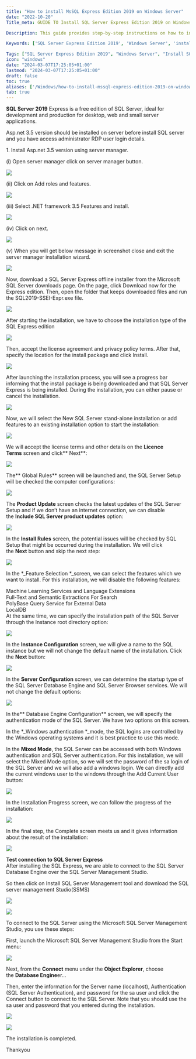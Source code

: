 ```yaml
---
title: "How to install MsSQL Express Edition 2019 on Windows Server"
date: "2022-10-20"
Title_meta: GUIDE TO Install SQL Server Express Edition 2019 on Windows Server

Description: This guide provides step-by-step instructions on how to install Microsoft SQL Server Express Edition 2019 on Windows Server. Learn how to download SQL Server Express, configure the installation, set up databases, and manage SQL Server instances effectively on your Windows Server environment.

Keywords: ['SQL Server Express Edition 2019', 'Windows Server', 'install SQL Server Express', 'database management', 'server administration', 'SQL Server installation']

Tags: ["SQL Server Express Edition 2019", "Windows Server", "Install SQL Server Express", "Database Management", "Server Administration", "SQL Server Installation"]
icon: "windows"
date: "2024-03-07T17:25:05+01:00"
lastmod: "2024-03-07T17:25:05+01:00" 
draft: false
toc: true
aliases: ['/Windows/how-to-install-mssql-express-edition-2019-on-windows-server']
tab: true
---
```


**SQL Server 2019** Express is a free edition of SQL Server, ideal for development and production for desktop, web and small server applications.

Asp.net 3.5 version should be installed on server before install SQL server and you have access administrator RDP user login details.

1\. Install Asp.net 3.5 version using server manager.

(i) Open server manager click on server manager button.

![](images/SQL1-1.png)

(ii) Click on Add roles and features.

![](images/SQL2-1.png)

(iii) Select .NET framework 3.5 Features and install.

![](images/SQL3-1.png)

(iv) Click on next.

![](images/SQL4-1.png)

(v) When you will get below message in screenshot close and exit the server manager installation wizard.

![](images/SQL5-1.png)

Now, download a SQL Server Express offline installer from the Microsoft SQL Server downloads page. On the page, click Download now for the Express edition. Then, open the folder that keeps downloaded files and run the SQL2019-SSEI-Expr.exe file.

![](images/SQL6-1.png)

After starting the installation, we have to choose the installation type of the SQL Express edition

![](images/SQL7-1.png)

Then, accept the license agreement and privacy policy terms. After that, specify the location for the install package and click Install.

![](images/SQL8-1.png)

After launching the installation process, you will see a progress bar informing that the install package is being downloaded and that SQL Server Express is being installed. During the installation, you can either pause or cancel the installation.

![](images/SQL9-1.png)

Now, we will select the New SQL Server stand-alone installation or add features to an existing installation option to start the installation:

![](images/SQL10-1.png)

We will accept the license terms and other details on the **Licence Terms** screen and click\*\* Next\*\*:

![](images/SQL12-1.png)

The\*\* Global Rules\*\* screen will be launched and, the SQL Server Setup will be checked the computer configurations:

![](images/SQL13-3.png)

The **Product Update** screen checks the latest updates of the SQL Server Setup and if we don’t have an internet connection, we can disable the **Include SQL Server product updates** option:

![](images/SQL14.png)

In the **Install Rules** screen, the potential issues will be checked by SQL Setup that might be occurred during the installation. We will click the **Next** button and skip the next step:

![](images/SQL15.png)

In the \*_Feature Selection \*_screen, we can select the features which we want to install. For this installation, we will disable the following features:

Machine Learning Services and Language Extensions  
Full-Text and Semantic Extractions For Search  
PolyBase Query Service for External Data  
LocalDB  
At the same time, we can specify the installation path of the SQL Server through the Instance root directory option:

![](images/sql16.png)

In the **Instance Configuration** screen, we will give a name to the SQL instance but we will not change the default name of the installation. Click the **Next** button:

![](images/SQL17.png)

In the **Server Configuration** screen, we can determine the startup type of the SQL Server Database Engine and SQL Server Browser services. We will not change the default options:

![](images/SQL18.png)

In the\*\* Database Engine Configuration\*\* screen, we will specify the authentication mode of the SQL Server. We have two options on this screen.

In the \*_Windows authentication \*_mode, the SQL logins are controlled by the Windows operating systems and it is best practice to use this mode.

In the **Mixed Mode**, the SQL Server can be accessed with both Windows authentication and SQL Server authentication. For this installation, we will select the Mixed Mode option, so we will set the password of the sa login of the SQL Server and we will also add a windows login. We can directly add the current windows user to the windows through the Add Current User button:

![](images/SQL19.png)

In the Installation Progress screen, we can follow the progress of the installation:

![](images/SQL20.png)

In the final step, the Complete screen meets us and it gives information about the result of the installation:

![](images/SQL21.png)

**Test connection to SQL Server Express**  
After installing the SQL Express, we are able to connect to the SQL Server Database Engine over the SQL Server Management Studio.

So then click on Install SQL Server Management tool and download the SQL server management Studio(SSMS)

![](images/SQL22.png)

![](images/SQL24-1.png)

To connect to the SQL Server using the Microsoft SQL Server Management Studio, you use these steps:

First, launch the Microsoft SQL Server Management Studio from the Start menu:

![](images/SQL25.png)

Next, from the **Connect** menu under the **Object Explorer**, choose the **Database Engine**er…

Then, enter the information for the Server name (localhost), Authentication (SQL Server Authentication), and password for the sa user and click the Connect button to connect to the SQL Server. Note that you should use the sa user and password that you entered during the installation.

![](images/SQL26.png)

![](images/SQL27.png)

The installation is completed.

Thankyou
